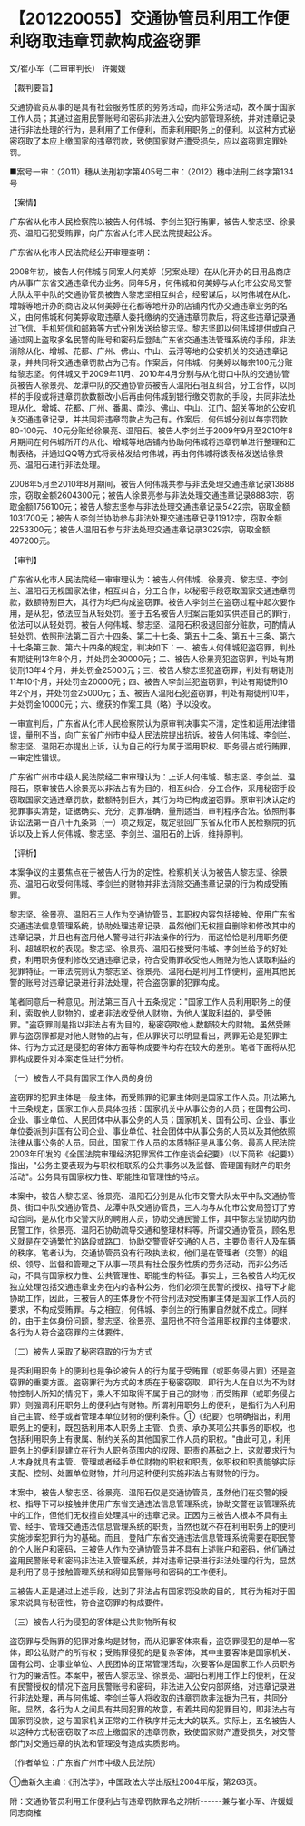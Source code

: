 # 【201220055】交通协管员利用工作便利窃取违章罚款构成盗窃罪

文/崔小军（二审审判长） 许媛媛

【裁判要旨】

交通协管员从事的是具有社会服务性质的劳务活动，而非公务活动，故不属于国家工作人员；其通过盗用民警账号和密码非法进入公安内部管理系统，并对违章记录进行非法处理的行为，是利用了工作便利，而非利用职务上的便利。以这种方式秘密窃取了本应上缴国家的违章罚款，致使国家财产遭受损失，应以盗窃罪定罪处罚。

■案号一审：（2011）穗从法刑初字第405号二审：（2012）穗中法刑二终字第134号

【案情】

广东省从化市人民检察院以被告人何伟城、李剑兰犯行贿罪，被告人黎志坚、徐景亮、温阳石犯受贿罪，向广东省从化市人民法院提起公诉。

广东省从化市人民法院经公开审理查明：

2008年初，被告人何伟城与同案人何美婷（另案处理）在从化开办的日用品商店内从事广东省交通违章代办业务。同年5月，何伟城和何美婷与从化市公安局交警大队太平中队的交通协管员被告人黎志坚相互纠合，经密谋后，以何伟城在从化、增城等地开办的商店及以何美婷在花都等地开办的店铺内代办交通违章业务的名义，由何伟城和何美婷收取违章人委托缴纳的交通违章罚款后，将这些违章记录通过飞信、手机短信和邮箱等方式分别发送给黎志坚。黎志坚即以何伟城提供或自己通过网上盗取多名民警的账号和密码后登陆广东省交通违法管理系统的手段，非法消除从化、增城、花都、广州、佛山、中山、云浮等地的公安机关的交通违章记录，并共同将交通违章罚款占为己有。作案后，何伟城、何美婷以每宗100元分赃给黎志坚。何伟城又于2009年11月、2010年4月分别与从化街口中队的交通协管员被告人徐景亮、龙潭中队的交通协管员被告人温阳石相互纠合，分工合作，以同样的手段或将违章罚款数额改小后再由何伟城到银行缴交罚款的手段，共同非法处理从化、增城、花都、广州、番禺、南沙、佛山、中山、江门、韶关等地的公安机关交通违章记录，并共同将违章罚款占为己有。作案后，何伟城分别以每宗罚款80-100元、40元分赃给徐景亮、温阳石。被告人李剑兰于2009年9月至2010年8月期间在何伟城所开的从化、增城等地店铺内协助何伟城将违章罚单进行整理和汇制表格，并通过QQ等方式将表格发给何伟城，再由何伟城将该表格发送给徐景亮、温阳石进行非法处理。

2008年5月至2010年8月期间，被告人何伟城共参与非法处理交通违章记录13688宗，窃取金额2604300元；被告人徐景亮参与非法处理交通违章记录8883宗，窃取金额1756100元；被告人黎志坚参与非法处理交通违章记录5422宗，窃取金额1031700元；被告人李剑兰协助参与非法处理交通违章记录11912宗，窃取金额2253300元；被告人温阳石参与非法处理交通违章记录3029宗，窃取金额497200元。

【审判】

广东省从化市人民法院经一审审理认为：被告人何伟城、徐景亮、黎志坚、李剑兰、温阳石无视国家法律，相互纠合，分工合作，以秘密手段窃取国家交通违章罚款，数额特别巨大，其行为均已构成盗窃罪。被告人李剑兰在盗窃过程中起次要作用，是从犯，依法应当从轻处罚。鉴于五名被告人归案后能如实供述自己的罪行，依法可以从轻处罚。被告人何伟城、黎志坚、温阳石积极退回部分赃款，可酌情从轻处罚。依照刑法第二百六十四条、第二十七条、第五十二条、第五十三条、第六十七条第三款、第六十四条的规定，判决如下：一、被告人何伟城犯盗窃罪，判处有期徒刑13年8个月，并处罚金30000元；二、被告人徐景亮犯盗窃罪，判处有期徒刑13年4个月，并处罚金25000元；三、被告人黎志坚犯盗窃罪，判处有期徒刑11年10个月，并处罚金20000元；四、被告人李剑兰犯盗窃罪，判处有期徒刑10年2个月，并处罚金25000元；五、被告人温阳石犯盗窃罪，判处有期徒刑10年，并处罚金10000元；六、缴获的作案工具（略）予以没收。

一审宣判后，广东省从化市人民检察院认为原审判决事实不清，定性和适用法律错误，量刑不当，向广东省广州市中级人民法院提出抗诉。被告人何伟城、李剑兰、黎志坚、温阳石亦提出上诉，认为自己的行为属于滥用职权、职务侵占或行贿罪，一审定性错误。

广东省广州市中级人民法院经二审审理认为：上诉人何伟城、黎志坚、李剑兰、温阳石，原审被告人徐景亮以非法占有为目的，相互纠合，分工合作，采用秘密手段窃取国家交通违章罚款，数额特别巨大，其行为均已构成盗窃罪。原审判决认定的犯罪事实清楚，证据确实、充分，定罪准确，量刑适当，审判程序合法。依照刑事诉讼法第一百八十九条第（一）项之规定，裁定驳回广东省从化市人民检察院的抗诉以及上诉人何伟城、黎志坚、李剑兰、温阳石的上诉，维持原判。

【评析】

本案争议的主要焦点在于被告人行为的定性。检察机关认为被告人黎志坚、徐景亮、温阳石收受何伟城、李剑兰的财物并非法消除交通违章记录的行为构成受贿罪。

黎志坚、徐景亮、温阳石三人作为交通协管员，其职权内容包括接触、使用广东省交通违法信息管理系统，协助处理违章记录，虽然他们无权擅自删除和修改其中的违章记录，并且也有盗用他人警号进行非法操作的行为，而这恰恰是利用职务便利、超越职权的表现。黎志坚、徐景亮、温阳石接受何伟城、李剑兰给予的好处费，利用职务便利修改交通违章记录，符合受贿罪收受他人贿赂为他人谋取利益的犯罪特征。一审法院则认为黎志坚、徐景亮、温阳石是利用工作便利，盗用其他民警的账号对违章记录进行非法处理，符合盗窃罪的犯罪构成。

笔者同意后一种意见。刑法第三百八十五条规定："国家工作人员利用职务上的便利，索取他人财物的，或者非法收受他人财物，为他人谋取利益的，是受贿罪。"盗窃罪则是指以非法占有为目的，秘密窃取他人数额较大的财物。虽然受贿罪与盗窃罪都是对他人财物的占有，但从罪状可以明显看出，两罪无论是犯罪主体、行为方式还是侵犯的客体方面等构成要件均存在较大的差别。笔者下面将从犯罪构成要件对本案定性进行分析。

（一）被告人不具有国家工作人员的身份

盗窃罪的犯罪主体是一般主体，而受贿罪的犯罪主体则是国家工作人员。刑法第九十三条规定，国家工作人员具体包括：国家机关中从事公务的人员；在国有公司、企业、事业单位、人民团体中从事公务的人员；国家机关、国有公司、企业、事业单位委派到非国有公司企业、事业单位、社会团体中从事公务的人员以及其他依照法律从事公务的人员。因此，国家工作人员的本质特征是从事公务。最高人民法院2003年印发的《全国法院审理经济犯罪案件工作座谈会纪要》（以下简称《纪要》）指出，"公务主要表现为与职权相联系的公共事务以及监督、管理国有财产的职务活动"。公务具有国家权力性、职能性和管理性的特点。

本案中，被告人黎志坚、徐景亮、温阳石分别是从化市交警大队太平中队交通协管员、街口中队交通协管员、龙潭中队交通协管员，三人均与从化市公安局签订了劳动合同，是从化市交警大队的聘用人员，协助交通民警工作，其中黎志坚协助内勤民警工作，徐景亮、温阳石协助疏导交通和整理材料等。所谓交通协管员，顾名思义就是在交通繁忙的路段或路口，协助交警管好交通的人员，主要负责行人及车辆的秩序。笔者认为，交通协管员没有行政执法权，他们是在管理者（交警）的组织、领导、监督和管理之下从事一项具有社会服务性质的劳务活动，而非公务活动，不具有国家权力性、公共管理性、职能性的特征。事实上，三名被告人均无权独立处理包括交通违章业务在内的各种公务，他们必须在民警的授权、指导下才能协助工作，因此，三被告人的主体身份不符合刑法对受贿罪主体是国家工作人员的要求，不构成受贿罪。与之相应，何伟城、李剑兰的行贿罪自然就不成立。同样的，由于主体身份问题，黎志坚、徐景亮、温阳也不符合滥用职权罪的主体要求，各行为人符合盗窃罪的主体要件。

（二）被告人采取了秘密窃取的行为方式

是否利用职务上的便利也是争论被告人的行为属于受贿罪（或职务侵占罪）还是盗窃罪的重要方面。盗窃罪行为方式的本质在于秘密窃取，即行为人在自以为不为财物控制人所知的情况下，乘人不知取得不属于自己的财物；而受贿罪（或职务侵占罪）则强调利用职务上的便利占有财物。所谓利用职务上的便利，是指行为人利用自己主管、经手或者管理本单位财物的便利条件。①《纪要》也明确指出，利用职务上的便利，既包括利用本人职务上主管、负责、承办某项公共事务的职权，也包括利用职务上有隶属、制约关系的其他国家工作人员的职权。"由此可见，利用职务上的便利是建立在行为人职务范围内的权限、职责的基础之上，这就要求行为人本身就具有主管、管理或者经手单位财物的职权和职责，依职权和职责能够实际支配、控制、处置单位财物，并利用这种便利实施非法占有财物的行为。

本案中，被告人黎志坚、徐景亮、温阳石仅是交通协管员，虽然他们在交警的授权、指导下可以接触并使用广东省交通违法信息管理系统，协助交警在该管理系统中的工作，但他们无权擅自处理其中的违章记录。正因为三被告人根本不具有主管、经手、管理交通违法信息管理系统的职责，当然也就不存在利用职务上的便利实施涉案犯罪行为的基础。而且，登陆广东省交通违法信息管理系统需要在职民警的个人账户和密码，三被告人作为交通协管员并不具有上述账户和密码，他们通过盗用民警账号和密码非法进入管理系统，并对违章记录进行非法处理的行为，显然是利用了易于接触管理系统和得知民警账号和密码的工作便利。

三被告人正是通过上述手段，达到了非法占有国家罚没款的目的，其行为相对于国家来说具有秘密性，符合盗窃罪的构成要件。

（三）被告人行为侵犯的客体是公共财物所有权

盗窃罪与受贿罪的犯罪对象均是财物，而从犯罪客体来看，盗窃罪侵犯的是单一客体，即公私财产的所有权；受贿罪侵犯的是复杂客体，其中主要客体是国家机关、国有公司、企事业单位、人民团体的正常管理活动，次要客体是国家工作人员职务行为的廉洁性。本案中，被告人黎志坚、徐景亮、温阳石利用工作上的便利，在没有民警授权的情况下盗用民警账号和密码，非法进入公安内部网络，对违章记录进行非法处理，再与何伟城、李剑兰等人将收取的违章罚款非法据为己有，共同分赃。显然，各行为人之间具有共同犯罪的故意，有着共同的犯罪目的，即非法占有国家罚没款，这与国家机关正常的工作秩序并无太大的联系。实际上，五名被告人以这种方式秘密窃取了本应上缴国家的违章罚款，致使国家财产遭受损失，对交警部门对交通违章的执法和管理没有造成实质影响。

（作者单位：广东省广州市中级人民法院）

①曲新久主编：《刑法学》，中国政法大学出版社2004年版，第263页。

附：交通协管员利用工作便利占有违章罚款罪名之辨析------兼与崔小军、许媛媛同志商榷